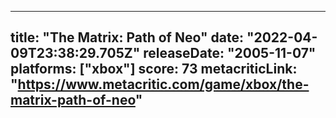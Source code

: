 
---
title: "The Matrix: Path of Neo"
date: "2022-04-09T23:38:29.705Z"
releaseDate: "2005-11-07"
platforms: ["xbox"]
score: 73
metacriticLink: "https://www.metacritic.com/game/xbox/the-matrix-path-of-neo"
---
